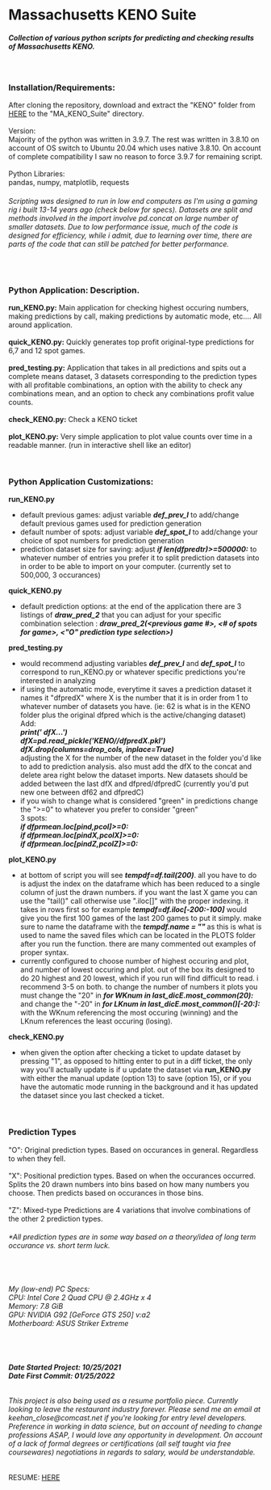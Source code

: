 # Massachusetts KENO Suite
<h5>Collection of various python scripts for predicting and checking results of Massachusetts KENO.</h5>

<br><h3>Installation/Requirements:</h3>
After cloning the repository, download and extract the "KENO" folder from [HERE](https://drive.google.com/file/d/1jRfkWU4BCPhi9eZOmE5DHgx2QxaTA82K/view?usp=sharing) to the "MA_KENO_Suite" directory.<br><br>
Version:<br>Majority of the python was written in 3.9.7. The rest was written in 3.8.10 on account of OS switch to Ubuntu 20.04 which uses native 3.8.10. On account of complete compatibility I saw no reason to force 3.9.7 for remaining script.
<br><br>Python Libraries:<br>pandas, numpy, matplotlib, requests

<h6><i>Scripting was designed to run in low end computers as I'm using a gaming rig i built 13-14 years ago (check below for specs). Datasets are split and methods involved in the import involve pd.concat on large number of smaller datasets. Due to low performance issue, much of the code is designed for efficiency, while i admit, due to learning over time, there are parts of the code that can still be patched for better performance.</i></h6>

<br><h3>Python Application: Description.</h3>
<b>run_KENO.py:</b> Main application for checking highest occuring numbers, making predictions by call, making predictions by automatic mode, etc.... All around application.
<br><br><b>quick_KENO.py:</b> Quickly generates top profit original-type predictions for 6,7 and 12 spot games.
<br><br><b>pred_testing.py:</b> Application that takes in all predictions and spits out a complete means dataset, 3 datasets corresponding to the prediction types with all profitable combinations, an option with the ability to check any combinations mean, and an option to check any combinations profit value counts.
<br><br><b>check_KENO.py:</b> Check a KENO ticket
<br><br><b>plot_KENO.py:</b> Very simple application to plot value counts over time in a readable manner. (run in interactive shell like an editor)

<br><h3>Python Application Customizations:</h3>
<b>run_KENO.py</b>
- default previous games: adjust variable <b><i>def_prev_l</b></i> to add/change default previous games used for prediction generation<br>
- default number of spots: adjust variable <b><i>def_spot_l</b></i> to add/change your choice of spot numbers for prediction generation<br>
- prediction dataset size for saving: adjust <b><i>if len(dfpredtr)>=500000:</b></i> to whatever number of entries you prefer it to split prediction datasets into in order to be able to import on your computer. (currently set to 500,000, 3 occurances)

<b>quick_KENO.py</b>
- default prediction options: at the end of the application there are 3 listings of <b><i>draw_pred_2</b></i> that you can adjust for your specific combination selection : <i><b> draw_pred_2(<previous game #>, <# of spots for game>, <"O" prediction type selection>) </i></b>

<b>pred_testing.py</b>
- would recommend adjusting variables <b><i>def_prev_l</b></i> and <b><i>def_spot_l</b></i> to correspond to run_KENO.py or whatever specific predictions you're interested in analyzing
- if using the automatic mode, everytime it saves a prediction dataset it names it "dfpredX" where X is the number that it is in order from 1 to whatever number of datasets you have. (ie: 62 is what is in the KENO folder plus the original dfpred which is the active/changing dataset)<br>Add:<br><i><b>print(' dfX...')<br>
dfX=pd.read_pickle('KENO//dfpredX.pkl')<br>
  dfX.drop(columns=drop_cols, inplace=True)</i></b><br> adjusting the X for the number of the new dataset in the folder you'd like to add to prediction analysis. also must add the dfX to the concat and delete area right below the dataset imports. New datasets should be added between the last dfX and dfpred/dfpredC (currently you'd put new one between df62 and dfpredC)
- if you wish to change what is considered "green" in predictions change the ">=0" to whatever you prefer to consider "green"<br> 3 spots:<br><i><b>if dfprmean.loc[pind,pcol]>=0:<br> if dfprmean.loc[pindX,pcolX]>=0:<br>if dfprmean.loc[pindZ,pcolZ]>=0:</i></b>

<b>plot_KENO.py</b>
- at bottom of script you will see <b><i>tempdf=df.tail(200)</b></i>. all you have to do is adjust the index on the dataframe which has been reduced to a single column of just the drawn numbers. if you want the last X game you can use the "tail()" call otherwise use ".iloc[]" with the proper indexing. it takes in rows first so for example <b><i>tempdf=df.iloc[-200:-100]</b></i> would give you the first 100 games of the last 200 games to put it simply. make sure to name the dataframe with the <b><i> tempdf.name = "" </b></i> as this is what is used to name the saved files which can be located in the PLOTS folder after you run the function. there are many commented out examples of proper syntax.
- currently configured to choose number of highest occuring and plot, and number of lowest occuring and plot. out of the box its designed to do 20 highest and 20 lowest, which if you run will find difficult to read. i recommend 3-5 on both. to change the number of numbers it plots you must change the "20" in <b><i> for WKnum in last_dicE.most_common(20): </b></i> and change the "-20" in <b><i> for LKnum in last_dicE.most_common()[-20:]: </b></i> with the WKnum referencing the most occuring (winning) and the LKnum references the least occuring (losing).
  
<b>check_KENO.py</b>
- when given the option after checking a ticket to update dataset by pressing "1", as opposed to hitting enter to put in a diff ticket, the only way you'll actually update is if u update the dataset via <b> run_KENO.py </b> with either the manual update (option 13) to save (option 15), or if you have the automatic mode running in the background and it has updated the dataset since you last checked a ticket.
  
<br><h3>Prediction Types</h3>
"O": Original prediction types. Based on occurances in general. Regardless to when they fell.
<br><br>"X": Positional prediction types. Based on when the occurances occurred. Splits the 20 drawn numbers into bins based on how many numbers you choose. Then predicts based on occurances in those bins.
<br><br>"Z": Mixed-type Predictions are 4 variations that involve combinations of the other 2 prediction types.
<h6><i>*All prediction types are in some way based on a theory/idea of long term occurance vs. short term luck.</i></h6>

<br><h6>My (low-end) PC Specs:<br>CPU: Intel Core 2 Quad CPU @ 2.4GHz x 4<br>Memory: 7.8 GiB<br>GPU: NVIDIA G92 [GeForce GTS 250] v:a2<br>Motherboard: ASUS Striker Extreme</h6>

<br><h6><b>Date Started Project: 10/25/2021<br>Date First Commit: 01/25/2022</b></h6>
<h6>This project is also being used as a resume portfolio piece. Currently looking to leave the restaurant industry forever. Please send me an email at <i>keehan_close@comcast.net</i> if you're looking for entry level developers. Preference in working in data science, but on account of needing to change professions ASAP, I would love any opportunity in development. On account of a lack of formal degrees or certifications (all self taught via free coursewares) negotiations in regards to salary, would be understandable.</h6>
  
RESUME: [HERE](https://drive.google.com/file/d/1aCtLv2Il3alcRCOEeTAJuKBMHj9rK7ap/view?usp=sharing)
